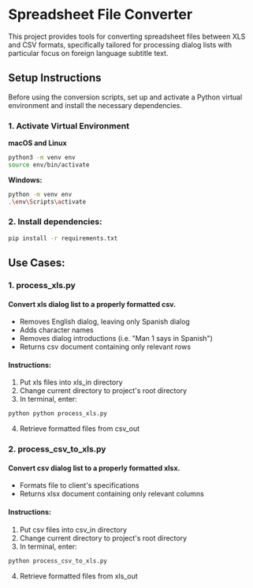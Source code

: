 # Spreadsheet File Converter

This project provides tools for converting spreadsheet files between XLS and CSV formats, specifically tailored for processing dialog lists with particular focus on foreign language
subtitle text.

## Setup Instructions

Before using the conversion scripts, set up and activate a Python virtual environment and install the necessary dependencies.

### 1. Activate Virtual Environment

**macOS and Linux**

```bash
python3 -m venv env
source env/bin/activate
```
**Windows:**

```bash
python -m venv env
.\env\Scripts\activate
```

### 2. Install dependencies:
```bash
pip install -r requirements.txt
```
## Use Cases:

### 1. process_xls.py

#### Convert xls dialog list to a properly formatted csv.
- Removes English dialog, leaving only Spanish dialog
- Adds character names
- Removes dialog introductions (i.e. "Man 1 says in Spanish")
- Returns csv document containing only relevant rows

#### Instructions:
1. Put xls files into xls_in directory
2. Change current directory to project's root directory
3. In terminal, enter:
```bash
python python process_xls.py
```
4. Retrieve formatted files from csv_out

### 2. process_csv_to_xls.py

#### Convert csv dialog list to a properly formatted xlsx.
- Formats file to client's specifications
- Returns xlsx document containing only relevant columns

#### Instructions:
1. Put csv files into csv_in directory
2. Change current directory to project's root directory
3. In terminal, enter:
```bash
python process_csv_to_xls.py
```

4. Retrieve formatted files from xls_out
